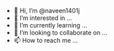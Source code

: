 - 👋 Hi, I’m @naveen1401j
- 👀 I’m interested in ...
- 🌱 I’m currently learning ...
- 💞️ I’m looking to collaborate on ...
- 📫 How to reach me ...

<!---
naveen1401j/naveen1401j is a ✨ special ✨ repository because its `README.md` (this file) appears on your GitHub profile.
You can click the Preview link to take a look at your changes.
--->
